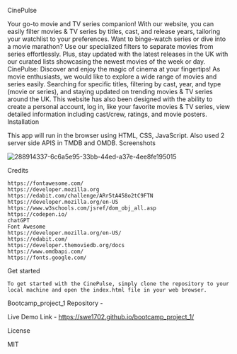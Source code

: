 CinePulse

Your go-to movie and TV series companion! With our website, you can easily filter movies & TV series by titles, cast, and release years, tailoring your watchlist to your preferences. Want to binge-watch series or dive into a movie marathon? Use our specialized filters to separate movies from series effortlessly. Plus, stay updated with the latest releases in the UK with our curated lists showcasing the newest movies of the week or day. CinePulse: Discover and enjoy the magic of cinema at your fingertips! As movie enthusiasts, we would like to explore a wide range of movies and series easily. Searching for specific titles, filtering by cast, year, and type (movie or series), and staying updated on trending movies & TV series around the UK. This website has also been designed with the ability to create a personal account, log in, like your favorite movies & TV series, view detailed information including cast/crew, ratings, and movie posters.
Installation

This app will run in the browser using HTML, CSS, JavaScript. Also used 2 server side APIS in TMDB and OMDB.
Screenshots

![288914337-6c6a5e95-33bb-44ed-a37e-4ee8fe195015](https://github.com/Swe1702/bootcamp_project_1/assets/140180513/817ac0f8-89bd-4f86-8c41-bfb96907bbad)

Credits

    https://fontawesome.com/
    https://developer.mozilla.org
    https://edabit.com/challenge/ARr5tA458o2tC9FTN
    https://developer.mozilla.org/en-US
    https://www.w3schools.com/jsref/dom_obj_all.asp
    https://codepen.io/
    chatGPT
    Font Awesome
    https://developer.mozilla.org/en-US/
    https://edabit.com/
    https://developer.themoviedb.org/docs
    https://www.omdbapi.com/
    https://fonts.google.com/

Get started

    To get started with the CinePulse, simply clone the repository to your local machine and open the index.html file in your web browser.

Bootcamp_project_1 Repository - 

Live Demo Link - https://swe1702.github.io/bootcamp_project_1/

License

MIT
